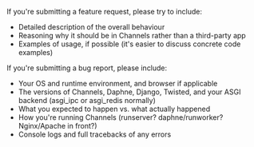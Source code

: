 If you're submitting a feature request, please try to include:

- Detailed description of the overall behaviour
- Reasoning why it should be in Channels rather than a third-party app
- Examples of usage, if possible (it's easier to discuss concrete code examples)

If you're submitting a bug report, please include:

- Your OS and runtime environment, and browser if applicable
- The versions of Channels, Daphne, Django, Twisted, and your ASGI backend (asgi_ipc or asgi_redis normally)
- What you expected to happen vs. what actually happened
- How you're running Channels (runserver? daphne/runworker? Nginx/Apache in front?)
- Console logs and full tracebacks of any errors
